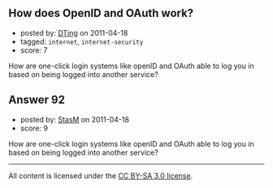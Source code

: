 ## How does OpenID and OAuth work?

- posted by: [DTing](https://stackexchange.com/users/-1/62-dting) on 2011-04-18
- tagged: `internet`, `internet-security`
- score: 7

How are one-click login systems like openID and OAuth able to log you in based on being logged into another service?


## Answer 92

- posted by: [StasM](https://stackexchange.com/users/-1/19-stasm) on 2011-04-18
- score: 9

How are one-click login systems like openID and OAuth able to log you in based on being logged into another service?



---

All content is licensed under the [CC BY-SA 3.0 license](https://creativecommons.org/licenses/by-sa/3.0/).
